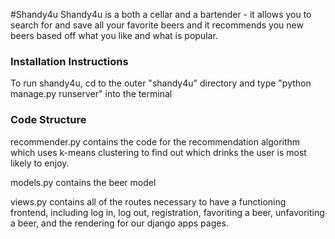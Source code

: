 #Shandy4u
Shandy4u is a both a cellar and a bartender - it allows you to search for
and save all your favorite beers and it recommends you new
beers based off what you like and what is popular. 

### Installation Instructions
To run shandy4u, cd to the outer "shandy4u" directory 
and type "python manage.py runserver" into the terminal

### Code Structure
recommender.py contains the code for the recommendation algorithm which
uses k-means clustering to find out which drinks the user is most likely
to enjoy. 

models.py contains the beer model

views.py contains all of the routes necessary to have a 
functioning frontend, including log in, log out, registration,
favoriting a beer, unfavoriting a beer, and the rendering for
our django apps pages. 